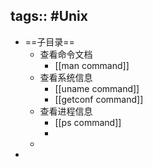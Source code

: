 tags:: #Unix
---

- ==子目录==
	- 查看命令文档
		- [[man command]]
	- 查看系统信息
		- [[uname command]]
		- [[getconf command]]
	- 查看进程信息
		- [[ps command]]
		-
	-
-